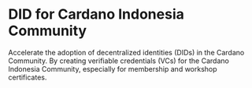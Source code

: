 # DID for Cardano Indonesia Community
Accelerate the adoption of decentralized identities (DIDs) in the Cardano Community. By creating verifiable credentials (VCs) for the Cardano Indonesia Community, especially for membership and workshop certificates.
